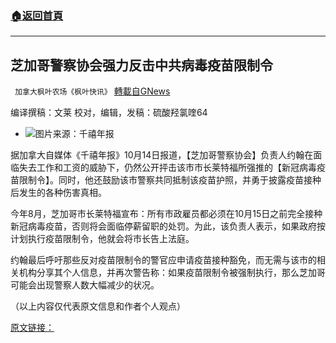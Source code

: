 ###  [:house:返回首頁](https://github.com/ourhimalayas/txt)
---


## 芝加哥警察协会强力反击中共病毒疫苗限制令
` 加拿大枫叶农场《枫叶快讯》` [轉載自GNews](https://gnews.org/zh-hans/1595468/)

编译撰稿：文莱 校对，编辑，发稿：硫酸羟氯喹64

- ![](https://assets.gnews.org/wp-content/uploads/2021/10/jc-2-edited.jpg)图片来源：千禧年报


据加拿大自媒体《千禧年报》10月14日报道，【芝加哥警察协会】负责人约翰在面临失去工作和工资的威胁下，仍然公开抨击该市市长莱特福所强推的【新冠病毒疫苗限制令】。同时，他还鼓励该市警察共同抵制该疫苗护照，并勇于披露疫苗接种后发生的各种伤害真相。

今年8月，芝加哥市长莱特福宣布：所有市政雇员都必须在10月15日之前完全接种新冠病毒疫苗，否则将会面临停薪留职的处罚。为此，该负责人表示，如果政府按计划执行疫苗限制令，他就会将市长告上法庭。

约翰最后呼吁那些反对疫苗限制令的警官应申请疫苗接种豁免，而无需与该市的相关机构分享其个人信息，并再次警告称：如果疫苗限制令被强制执行，那么芝加哥可能会出现警察人数大幅减少的状况。

（以上内容仅代表原文信息和作者个人观点）

[原文链接：](https://thepostmillennial.com/chicago-police-union-president-urges-officers-not-to-declare-vaccine-status)
